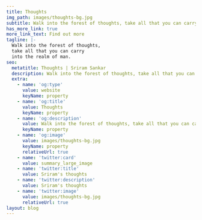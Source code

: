 ```yaml
---
title: Thoughts
img_path: images/thoughts-bg.jpg
subtitle: Walk into the forest of thoughts, take all that you can carry into the realm of man
has_more_link: true
more_link_text: Find out more
tagline: |-
  Walk into the forest of thoughts, 
  take all that you can carry 
  into the realm of man.   
seo:
  metatitle: Thoughts | Sriram Sankar
  description: Walk into the forest of thoughts, take all that you can carry into the realm of man
  extra:
    - name: 'og:type'
      value: website
      keyName: property
    - name: 'og:title'
      value: Thoughts
      keyName: property
    - name: 'og:description'
      value: Walk into the forest of thoughts, take all that you can carry into the realm of man
      keyName: property
    - name: 'og:image'
      value: images/thoughts-bg.jpg
      keyName: property
      relativeUrl: true
    - name: 'twitter:card'
      value: summary_large_image
    - name: 'twitter:title'
      value: Sriram's thoughts
    - name: 'twitter:description'
      value: Sriram's thoughts
    - name: 'twitter:image'
      value: images/thoughts-bg.jpg
      relativeUrl: true
layout: blog
---
```

